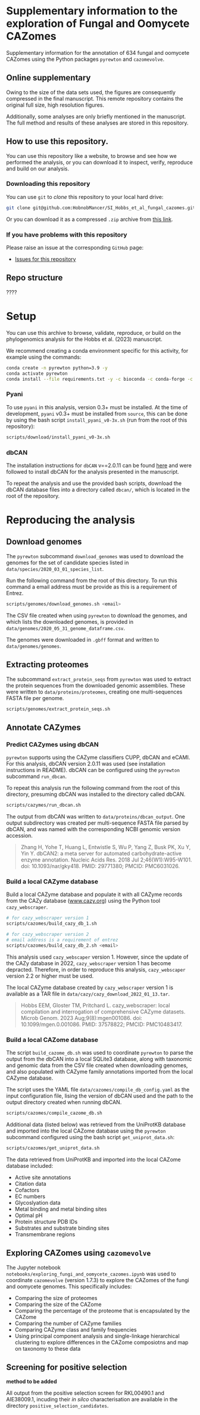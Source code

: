 # Supplementary information to the exploration of Fungal and Oomycete CAZomes

Supplementary information for the annotation of 634 fungal and oomycete CAZomes using the Python packages `pyrewton` and `cazomevolve`.

## Online supplementary

Owing to the size of the data sets used, the figures are consequently compressed in the final manuscript. This remote repository contains the original full size, high resolution figures.

Additionally, some analyses are only briefly mentioned in the manuscript. The full method and results of these analyses are stored in this repository.

## How to use this repository.

You can use this repository like a website, to browse and see how we performed the analysis, or you can download it to inspect, verify, reproduce and build on our analysis.

### Downloading this repository

You can use `git` to _clone_ this repository to your local hard drive:

```bash
git clone git@github.com:HobnobMancer/SI_Hobbs_et_al_fungal_cazomes.git
```

Or you can download it as a compressed `.zip` archive from [this link](https://github.com/HobnobMancer/SI_Hobbs_et_al_fungal_cazomes/archive/refs/heads/master.zip).

### If you have problems with this repository

Please raise an issue at the corresponding `GitHub` page:

* [Issues for this repository](https://github.com/HobnobMancer/SI_Hobbs_et_al_fungal_cazomes/issues)

## Repo structure 

????

# Setup

You can use this archive to browse, validate, reproduce, or build on the phylogenomics analysis for the Hobbs et al. (2023) manuscript.

We recommend creating a conda environment specific for this activity, for example using the commands:
```bash
conda create -n pyrewton python=3.9 -y
conda activate pyrewton
conda install --file requirements.txt -y -c bioconda -c conda-forge -c predector
```

### Pyani

To use `pyani` in this analysis, version 0.3+ must be installed. At the time of development, `pyani` v0.3+ must be installed from `source`, this can be done by using the bash script `install_pyani_v0-3x.sh` (run from the root of this repository):
```bash
scripts/download/install_pyani_v0-3x.sh
```

### dbCAN

The installation instructions for `dbCAN` v==2.0.11 can be found [here](https://github.com/linnabrown/run_dbcan/tree/fde6d7225441ef3d4cb29ea29e39cfdcc41d8b19) and were followed to install dbCAN for the analysis presented in the manuscript.

To repeat the analysis and use the provided bash scripts, download the dbCAN database files into a directory called `dbcan/`, which is located in the root of the repository.

# Reproducing the analysis

## Download genomes

The `pyrewton` subcommand `download_genomes` was used to download the genomes for the set of candidate species listed in `data/species/2020_03_01_species_list`.

Run the following command from the root of this directory. To run this command a email address must be provide as this is a requirement of Entrez.
```bash
scripts/genomes/download_genomes.sh <email>
```

The CSV file created when using `pyrewton` to download the genomes, and which lists the downloaded genomes, is provided in `data/genomes/2020_05_31_genome_dataframe.csv`.

The genomes were downloaded in `.gbff` format and written to `data/genomes/genomes`.

## Extracting proteomes

The subcommand `extract_protein_seqs` from `pyrewton` was used to extract the protein sequences from the downloaded genomic assemblies. These were written to `data/proteins/proteomes`, creating one multi-sequences FASTA file per genome.
```bash
scripts/genomes/extract_protein_seqs.sh
```

## Annotate CAZymes 

### Predict CAZymes using dbCAN

`pyrewton` supports using the CAZyme classifiers CUPP, dbCAN and eCAMI. For this analysis, dbCAN version 2.0.11 was used (see installation instructions in README). dbCAN can be configured using the `pyrewton` subcommand `run_dbcan`.

To repeat this analysis run the following command from the root of this directory, presuming dbCAN was installed to the directory called dbCAN.
```bash
scripts/cazymes/run_dbcan.sh
```

The output from dbCAN was written to `data/proteins/dbcan_output`. One output subdirectory was created per multi-sequence FASTA file parsed by dbCAN, and was named with the corresponding NCBI genomic version accession.

> Zhang H, Yohe T, Huang L, Entwistle S, Wu P, Yang Z, Busk PK, Xu Y, Yin Y. dbCAN2: a meta server for automated carbohydrate-active enzyme annotation. Nucleic Acids Res. 2018 Jul 2;46(W1):W95-W101. doi: 10.1093/nar/gky418. PMID: 29771380; PMCID: PMC6031026.

### Build a local CAZyme database

Build a local CAZyme database and populate it with all CAZyme records from the CAZy database (www.cazy.org) using the Python tool `cazy_webscraper`.

```bash
# for cazy_webscraper version 1
scripts/cazomes/build_cazy_db_1.sh

# for cazy_webscraper version 2
# email address is a requirement of entrez
scripts/cazomes/build_cazy_db_2.sh <email>
```

This analysis used `cazy_webscaper` version 1. However, since the update of the CAZy database in 2022, `cazy_webscraper` version 1 has become depracted. Therefore, in order to reproduce this analysis, `cazy_webscaper` version 2.2 or higher must be used.

The local CAZyme database created by `cazy_webscraper` version 1 is available as a TAR file in `data/cazy/cazy_download_2022_01_13.tar`.

> Hobbs EEM, Gloster TM, Pritchard L. cazy_webscraper: local compilation and interrogation of comprehensive CAZyme datasets. Microb Genom. 2023 Aug;9(8):mgen001086. doi: 10.1099/mgen.0.001086. PMID: 37578822; PMCID: PMC10483417.

### Build a local CAZome database

The script `build_cazome_db.sh` was used to coordinate `pyrewton` to parse the output from the dbCAN into a local SQLite3 database, along with taxonomic and genomic data from the CSV file created when downloading genomes, and also populated with CAZyme family annotations imported from the local CAZyme database.

The script uses the YAML file `data/cazomes/compile_db_config.yaml` as the input configuration file, lising the version of dbCAN used and the path to the output directory created when running dbCAN.

```bash
scripts/cazomes/compile_cazome_db.sh
```

Additional data (listed below) was retrieved from the UniProtKB database and imported into the local CAZome database using the `pyrewton` subcommand configured using the bash script `get_uniprot_data.sh`:
```bash
scripts/cazomes/get_uniprot_data.sh
```

The data retrieved from UniProtKB and imported into the local CAZome database included:

* Active site annotations
* Citation data
* Cofactors
* EC numbers
* Glycoslyation data
* Metal binding and metal binding sites
* Optimal pH
* Protein structure PDB IDs
* Substrates and substrate binding sites
* Transmembrane regions

## Exploring CAZomes using `cazomevolve`

The Jupyter notebook `notebooks/exploring_fungi_and_oomycete_cazomes.ipynb` was used to coordinate `cazomevolve` (version 1.7.3) to explore the CAZomes of the fungi and oomycete genomes. This specifically includes:

* Comparing the size of proteomes
* Comparing the size of the CAZome
* Comparing the percentage of the proteome that is encapsulated by the CAZome
* Comparing the number of CAZyme families
* Comparing CAZyme class and family frequencies
* Using principal component analysis and single-linkage hierarchical clustering to explore differences in the CAZome composiotns and map on taxonomy to these data

## Screening for positive selection

**method to be added**

All output from the positive selection screen for RKL00490.1 and AIE38009.1, incuding their _in silco_ characterisation are available in the directory `positive_selection_candidates`.

